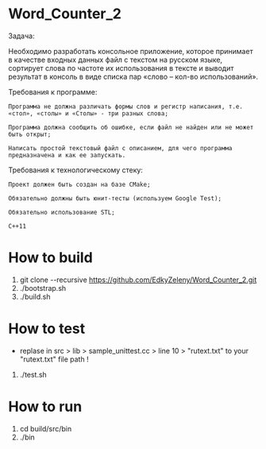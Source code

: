 # Word_Counter_2
Задача:

Необходимо разработать консольное приложение, которое принимает в качестве входных данных файл с текстом на русском языке, сортирует слова по частоте их использования в тексте и выводит результат в консоль в виде списка пар «слово – кол-во использований».

Требования к программе:

    Программа не должна различать формы слов и регистр написания, т.е. «стол», «столы» и «Столы» - три разных слова;

    Программа должна сообщить об ошибке, если файл не найден или не может быть открыт;

    Написать простой текстовый файл с описанием, для чего программа предназначена и как ее запускать.

Требования к технологическому стеку:

    Проект должен быть создан на базе CMake;

    Обязательно должны быть юнит-тесты (используем Google Test);

    Обязательно использование STL;

    C++11


# How to build

1. git clone --recursive https://github.com/EdkyZeleny/Word_Counter_2.git
2. ./bootstrap.sh
3. ./build.sh

# How to test

+ replase in src > lib > sample_unittest.cc > line 10 > "rutext.txt" to your "rutext.txt" file path !

1. ./test.sh


# How to run
1. cd build/src/bin
2. ./bin
